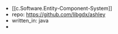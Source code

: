 
- [[c.Software.Entity-Component-System]]
- repo: https://github.com/libgdx/ashley
- written_in: java
- 